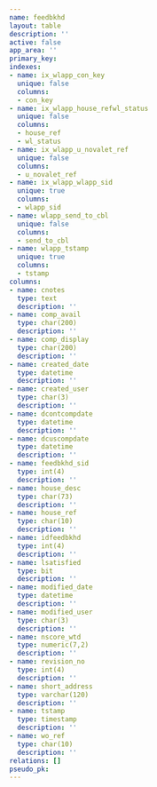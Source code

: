 ```yaml
---
name: feedbkhd
layout: table
description: ''
active: false
app_area: ''
primary_key: 
indexes:
- name: ix_wlapp_con_key
  unique: false
  columns:
  - con_key
- name: ix_wlapp_house_refwl_status
  unique: false
  columns:
  - house_ref
  - wl_status
- name: ix_wlapp_u_novalet_ref
  unique: false
  columns:
  - u_novalet_ref
- name: ix_wlapp_wlapp_sid
  unique: true
  columns:
  - wlapp_sid
- name: wlapp_send_to_cbl
  unique: false
  columns:
  - send_to_cbl
- name: wlapp_tstamp
  unique: true
  columns:
  - tstamp
columns:
- name: cnotes
  type: text
  description: ''
- name: comp_avail
  type: char(200)
  description: ''
- name: comp_display
  type: char(200)
  description: ''
- name: created_date
  type: datetime
  description: ''
- name: created_user
  type: char(3)
  description: ''
- name: dcontcompdate
  type: datetime
  description: ''
- name: dcuscompdate
  type: datetime
  description: ''
- name: feedbkhd_sid
  type: int(4)
  description: ''
- name: house_desc
  type: char(73)
  description: ''
- name: house_ref
  type: char(10)
  description: ''
- name: idfeedbkhd
  type: int(4)
  description: ''
- name: lsatisfied
  type: bit
  description: ''
- name: modified_date
  type: datetime
  description: ''
- name: modified_user
  type: char(3)
  description: ''
- name: nscore_wtd
  type: numeric(7,2)
  description: ''
- name: revision_no
  type: int(4)
  description: ''
- name: short_address
  type: varchar(120)
  description: ''
- name: tstamp
  type: timestamp
  description: ''
- name: wo_ref
  type: char(10)
  description: ''
relations: []
pseudo_pk: 
---
```


